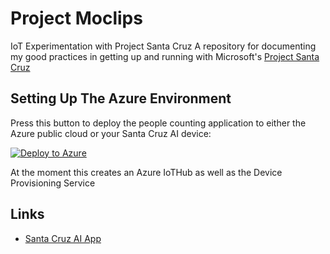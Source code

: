 # Project Moclips
IoT Experimentation with Project Santa Cruz
A repository for documenting my good practices in getting up and running with Microsoft's [Project Santa Cruz](https://github.com/microsoft/project-santa-cruz)

## Setting Up The Azure Environment
Press this button to deploy the people counting application to either the Azure public cloud or your Santa Cruz AI device:

[![Deploy to Azure](https://aka.ms/deploytoazurebutton)](https://portal.azure.com/#create/Microsoft.Template/uri/https%3A%2F%2Fraw.githubusercontent.com%2Fmikelor%2Fmoclips%2Fmain%2Fazure%2Fmoclips.json)

At the moment this creates an Azure IoTHub as well as the Device Provisioning Service

## Links
  * [Santa Cruz AI App](https://github.com/george-moore/Santa-Cruz-AI-App)
